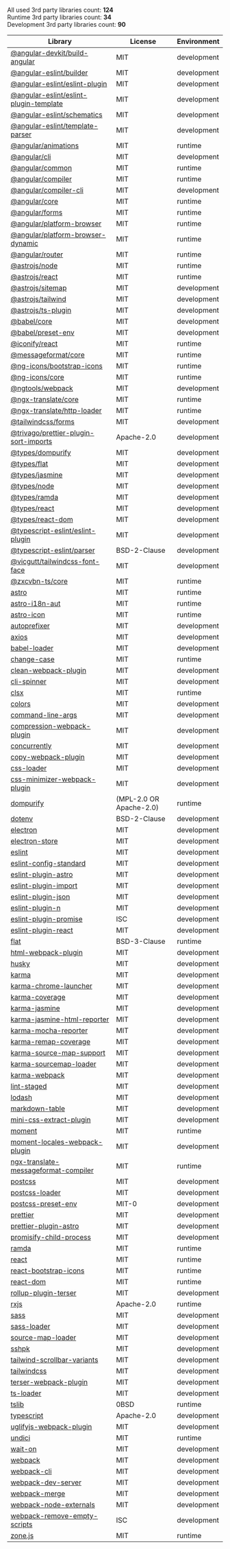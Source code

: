 All used 3rd party libraries count: **124**<br>
Runtime 3rd party libraries count: **34**<br>
Development 3rd party libraries count: **90**

| Library                                                                                                  | License                 | Environment |
| -------------------------------------------------------------------------------------------------------- | ----------------------- | ----------- |
| [@angular-devkit/build-angular](https://github.com/angular/angular-cli)                                  | MIT                     | development |
| [@angular-eslint/builder](https://github.com/angular-eslint/angular-eslint)                              | MIT                     | development |
| [@angular-eslint/eslint-plugin](https://github.com/angular-eslint/angular-eslint)                        | MIT                     | development |
| [@angular-eslint/eslint-plugin-template](https://github.com/angular-eslint/angular-eslint)               | MIT                     | development |
| [@angular-eslint/schematics](https://github.com/angular-eslint/angular-eslint)                           | MIT                     | development |
| [@angular-eslint/template-parser](https://github.com/angular-eslint/angular-eslint)                      | MIT                     | development |
| [@angular/animations](https://github.com/angular/angular)                                                | MIT                     | runtime     |
| [@angular/cli](https://github.com/angular/angular-cli)                                                   | MIT                     | development |
| [@angular/common](https://github.com/angular/angular)                                                    | MIT                     | runtime     |
| [@angular/compiler](https://github.com/angular/angular)                                                  | MIT                     | runtime     |
| [@angular/compiler-cli](https://github.com/angular/angular)                                              | MIT                     | development |
| [@angular/core](https://github.com/angular/angular)                                                      | MIT                     | runtime     |
| [@angular/forms](https://github.com/angular/angular)                                                     | MIT                     | runtime     |
| [@angular/platform-browser](https://github.com/angular/angular)                                          | MIT                     | runtime     |
| [@angular/platform-browser-dynamic](https://github.com/angular/angular)                                  | MIT                     | runtime     |
| [@angular/router](https://github.com/angular/angular)                                                    | MIT                     | runtime     |
| [@astrojs/node](https://github.com/withastro/astro)                                                      | MIT                     | runtime     |
| [@astrojs/react](https://github.com/withastro/astro)                                                     | MIT                     | runtime     |
| [@astrojs/sitemap](https://github.com/withastro/astro)                                                   | MIT                     | development |
| [@astrojs/tailwind](https://github.com/withastro/astro)                                                  | MIT                     | development |
| [@astrojs/ts-plugin](https://github.com/withastro/language-tools)                                        | MIT                     | development |
| [@babel/core](https://github.com/babel/babel)                                                            | MIT                     | development |
| [@babel/preset-env](https://github.com/babel/babel)                                                      | MIT                     | development |
| [@iconify/react](https://github.com/iconify/iconify)                                                     | MIT                     | runtime     |
| [@messageformat/core](https://github.com/messageformat/messageformat)                                    | MIT                     | runtime     |
| [@ng-icons/bootstrap-icons](https://github.com/ng-icons/ng-icons)                                        | MIT                     | runtime     |
| [@ng-icons/core](https://github.com/ng-icons/ng-icons)                                                   | MIT                     | runtime     |
| [@ngtools/webpack](https://github.com/angular/angular-cli)                                               | MIT                     | development |
| [@ngx-translate/core](https://github.com/ngx-translate/core)                                             | MIT                     | runtime     |
| [@ngx-translate/http-loader](https://github.com/ngx-translate/core)                                      | MIT                     | runtime     |
| [@tailwindcss/forms](https://github.com/tailwindlabs/tailwindcss-forms)                                  | MIT                     | development |
| [@trivago/prettier-plugin-sort-imports](https://github.com/trivago/prettier-plugin-sort-imports)         | Apache-2.0              | development |
| [@types/dompurify](https://github.com/DefinitelyTyped/DefinitelyTyped)                                   | MIT                     | development |
| [@types/flat](https://github.com/DefinitelyTyped/DefinitelyTyped)                                        | MIT                     | development |
| [@types/jasmine](https://github.com/DefinitelyTyped/DefinitelyTyped)                                     | MIT                     | development |
| [@types/node](https://github.com/DefinitelyTyped/DefinitelyTyped)                                        | MIT                     | development |
| [@types/ramda](https://github.com/DefinitelyTyped/DefinitelyTyped)                                       | MIT                     | development |
| [@types/react](https://github.com/DefinitelyTyped/DefinitelyTyped)                                       | MIT                     | development |
| [@types/react-dom](https://github.com/DefinitelyTyped/DefinitelyTyped)                                   | MIT                     | development |
| [@typescript-eslint/eslint-plugin](https://github.com/typescript-eslint/typescript-eslint)               | MIT                     | development |
| [@typescript-eslint/parser](https://github.com/typescript-eslint/typescript-eslint)                      | BSD-2-Clause            | development |
| [@vicgutt/tailwindcss-font-face](https://github.com/VicGUTT/tailwindcss-font-face)                       | MIT                     | development |
| [@zxcvbn-ts/core](https://github.com/zxcvbn-ts/zxcvbn)                                                   | MIT                     | runtime     |
| [astro](https://github.com/withastro/astro)                                                              | MIT                     | runtime     |
| [astro-i18n-aut](https://github.com/jlarmstrongiv/astro-i18n-aut)                                        | MIT                     | runtime     |
| [astro-icon](https://github.com/natemoo-re/astro-icon)                                                   | MIT                     | runtime     |
| [autoprefixer](https://github.com/postcss/autoprefixer)                                                  | MIT                     | development |
| [axios](https://github.com/axios/axios)                                                                  | MIT                     | development |
| [babel-loader](https://github.com/babel/babel-loader)                                                    | MIT                     | development |
| [change-case](https://github.com/blakeembrey/change-case)                                                | MIT                     | runtime     |
| [clean-webpack-plugin](https://github.com/johnagan/clean-webpack-plugin)                                 | MIT                     | development |
| [cli-spinner](https://github.com/helloIAmPau/node-spinner)                                               | MIT                     | development |
| [clsx](https://github.com/lukeed/clsx)                                                                   | MIT                     | runtime     |
| [colors](https://github.com/Marak/colors.js)                                                             | MIT                     | development |
| [command-line-args](https://github.com/75lb/command-line-args)                                           | MIT                     | development |
| [compression-webpack-plugin](https://github.com/webpack-contrib/compression-webpack-plugin)              | MIT                     | development |
| [concurrently](https://github.com/open-cli-tools/concurrently)                                           | MIT                     | development |
| [copy-webpack-plugin](https://github.com/webpack-contrib/copy-webpack-plugin)                            | MIT                     | development |
| [css-loader](https://github.com/webpack-contrib/css-loader)                                              | MIT                     | development |
| [css-minimizer-webpack-plugin](https://github.com/webpack-contrib/css-minimizer-webpack-plugin)          | MIT                     | development |
| [dompurify](https://github.com/cure53/DOMPurify)                                                         | (MPL-2.0 OR Apache-2.0) | runtime     |
| [dotenv](https://github.com/motdotla/dotenv)                                                             | BSD-2-Clause            | development |
| [electron](https://github.com/electron/electron)                                                         | MIT                     | development |
| [electron-store](https://github.com/sindresorhus/electron-store)                                         | MIT                     | development |
| [eslint](https://github.com/eslint/eslint)                                                               | MIT                     | development |
| [eslint-config-standard](https://github.com/standard/eslint-config-standard)                             | MIT                     | development |
| [eslint-plugin-astro](https://github.com/ota-meshi/eslint-plugin-astro)                                  | MIT                     | development |
| [eslint-plugin-import](https://github.com/import-js/eslint-plugin-import)                                | MIT                     | development |
| [eslint-plugin-json](https://github.com/azeemba/eslint-plugin-json)                                      | MIT                     | development |
| [eslint-plugin-n](https://github.com/eslint-community/eslint-plugin-n)                                   | MIT                     | development |
| [eslint-plugin-promise](https://github.com/eslint-community/eslint-plugin-promise)                       | ISC                     | development |
| [eslint-plugin-react](https://github.com/jsx-eslint/eslint-plugin-react)                                 | MIT                     | development |
| [flat](https://github.com/hughsk/flat)                                                                   | BSD-3-Clause            | runtime     |
| [html-webpack-plugin](https://github.com/jantimon/html-webpack-plugin)                                   | MIT                     | development |
| [husky](https://github.com/typicode/husky)                                                               | MIT                     | development |
| [karma](https://github.com/karma-runner/karma)                                                           | MIT                     | development |
| [karma-chrome-launcher](https://github.com/karma-runner/karma-chrome-launcher)                           | MIT                     | development |
| [karma-coverage](https://github.com/karma-runner/karma-coverage)                                         | MIT                     | development |
| [karma-jasmine](https://github.com/karma-runner/karma-jasmine)                                           | MIT                     | development |
| [karma-jasmine-html-reporter](https://github.com/dfederm/karma-jasmine-html-reporter)                    | MIT                     | development |
| [karma-mocha-reporter](https://github.com/litixsoft/karma-mocha-reporter)                                | MIT                     | development |
| [karma-remap-coverage](https://github.com/sshev/karma-remap-coverage)                                    | MIT                     | development |
| [karma-source-map-support](https://github.com/tschaub/karma-source-map-support)                          | MIT                     | development |
| [karma-sourcemap-loader](https://github.com/demerzel3/karma-sourcemap-loader)                            | MIT                     | development |
| [karma-webpack](https://github.com/webpack-contrib/karma-webpack)                                        | MIT                     | development |
| [lint-staged](https://github.com/okonet/lint-staged)                                                     | MIT                     | development |
| [lodash](https://github.com/lodash/lodash)                                                               | MIT                     | development |
| [markdown-table](https://github.com/wooorm/markdown-table)                                               | MIT                     | development |
| [mini-css-extract-plugin](https://github.com/webpack-contrib/mini-css-extract-plugin)                    | MIT                     | development |
| [moment](https://github.com/moment/moment)                                                               | MIT                     | runtime     |
| [moment-locales-webpack-plugin](https://github.com/iamakulov/moment-locales-webpack-plugin)              | MIT                     | development |
| [ngx-translate-messageformat-compiler](https://github.com/lephyrus/ngx-translate-messageformat-compiler) | MIT                     | runtime     |
| [postcss](https://github.com/postcss/postcss)                                                            | MIT                     | development |
| [postcss-loader](https://github.com/webpack-contrib/postcss-loader)                                      | MIT                     | development |
| [postcss-preset-env](https://github.com/csstools/postcss-plugins)                                        | MIT-0                   | development |
| [prettier](https://github.com/prettier/prettier)                                                         | MIT                     | development |
| [prettier-plugin-astro](https://github.com/withastro/prettier-plugin-astro)                              | MIT                     | development |
| [promisify-child-process](https://github.com/jcoreio/promisify-child-process)                            | MIT                     | development |
| [ramda](https://github.com/ramda/ramda)                                                                  | MIT                     | runtime     |
| [react](https://github.com/facebook/react)                                                               | MIT                     | runtime     |
| [react-bootstrap-icons](https://github.com/ismamz/react-bootstrap-icons)                                 | MIT                     | runtime     |
| [react-dom](https://github.com/facebook/react)                                                           | MIT                     | runtime     |
| [rollup-plugin-terser](https://github.com/TrySound/rollup-plugin-terser)                                 | MIT                     | development |
| [rxjs](https://github.com/reactivex/rxjs)                                                                | Apache-2.0              | runtime     |
| [sass](https://github.com/sass/dart-sass)                                                                | MIT                     | development |
| [sass-loader](https://github.com/webpack-contrib/sass-loader)                                            | MIT                     | development |
| [source-map-loader](https://github.com/webpack-contrib/source-map-loader)                                | MIT                     | development |
| [sshpk](https://github.com/joyent/node-sshpk)                                                            | MIT                     | development |
| [tailwind-scrollbar-variants](https://github.com/chaseweaver/tailwind-scrollbar-variants)                | MIT                     | development |
| [tailwindcss](https://github.com/tailwindlabs/tailwindcss)                                               | MIT                     | development |
| [terser-webpack-plugin](https://github.com/webpack-contrib/terser-webpack-plugin)                        | MIT                     | development |
| [ts-loader](https://github.com/TypeStrong/ts-loader)                                                     | MIT                     | development |
| [tslib](https://github.com/Microsoft/tslib)                                                              | 0BSD                    | runtime     |
| [typescript](https://github.com/Microsoft/TypeScript)                                                    | Apache-2.0              | development |
| [uglifyjs-webpack-plugin](https://github.com/webpack-contrib/uglifyjs-webpack-plugin)                    | MIT                     | development |
| [undici](https://github.com/nodejs/undici)                                                               | MIT                     | runtime     |
| [wait-on](https://github.com/jeffbski/wait-on)                                                           | MIT                     | development |
| [webpack](https://github.com/webpack/webpack)                                                            | MIT                     | development |
| [webpack-cli](https://github.com/webpack/webpack-cli)                                                    | MIT                     | development |
| [webpack-dev-server](https://github.com/webpack/webpack-dev-server)                                      | MIT                     | development |
| [webpack-merge](https://github.com/survivejs/webpack-merge)                                              | MIT                     | development |
| [webpack-node-externals](https://github.com/liady/webpack-node-externals)                                | MIT                     | development |
| [webpack-remove-empty-scripts](https://github.com/webdiscus/webpack-remove-empty-scripts)                | ISC                     | development |
| [zone.js](https://github.com/angular/angular)                                                            | MIT                     | runtime     |
